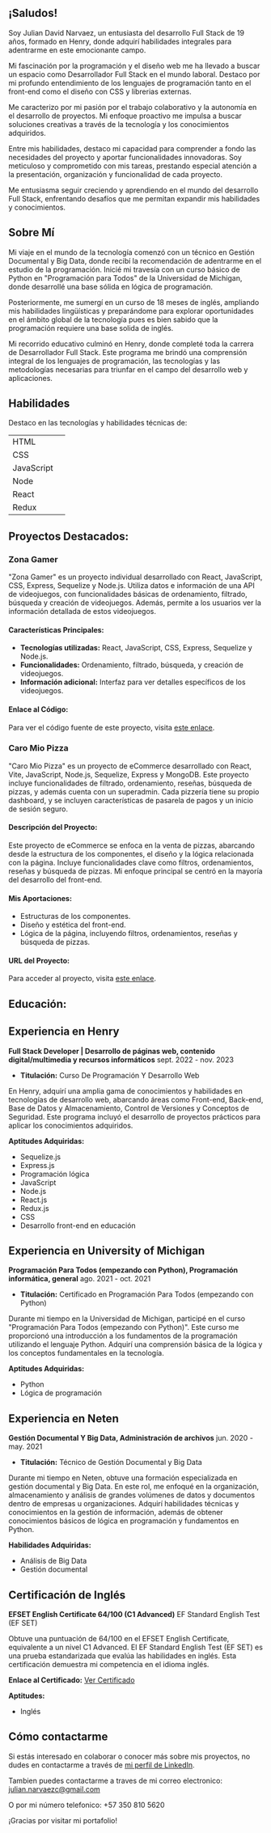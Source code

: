 ## ¡Saludos!

Soy Julian David Narvaez, un entusiasta del desarrollo Full Stack de 19 años, formado en Henry, donde adquirí habilidades integrales para adentrarme en este emocionante campo.

Mi fascinación por la programación y el diseño web me ha llevado a buscar un espacio como Desarrollador Full Stack en el mundo laboral. Destaco por mi profundo entendimiento de los lenguajes de programación tanto en el front-end como el diseño con CSS y librerias externas.

Me caracterizo por mi pasión por el trabajo colaborativo y la autonomía en el desarrollo de proyectos. Mi enfoque proactivo me impulsa a buscar soluciones creativas a través de la tecnología y los conocimientos adquiridos.

Entre mis habilidades, destaco mi capacidad para comprender a fondo las necesidades del proyecto y aportar funcionalidades innovadoras. Soy meticuloso y comprometido con mis tareas, prestando especial atención a la presentación, organización y funcionalidad de cada proyecto.

Me entusiasma seguir creciendo y aprendiendo en el mundo del desarrollo Full Stack, enfrentando desafíos que me permitan expandir mis habilidades y conocimientos.


## Sobre Mí
Mi viaje en el mundo de la tecnología comenzó con un técnico en Gestión Documental y Big Data, donde recibí la recomendación de adentrarme en el estudio de la programación. Inicié mi travesía con un curso básico de Python en "Programación para Todos" de la Universidad de Michigan, donde desarrollé una base sólida en lógica de programación.

Posteriormente, me sumergí en un curso de 18 meses de inglés, ampliando mis habilidades lingüísticas y preparándome para explorar oportunidades en el ámbito global de la tecnología pues es bien sabido que la programación requiere una base solida de inglés.

Mi recorrido educativo culminó en Henry, donde completé toda la carrera de Desarrollador Full Stack. Este programa me brindó una comprensión integral de los lenguajes de programación, las tecnologías y las metodologías necesarias para triunfar en el campo del desarrollo web y aplicaciones.

## Habilidades
Destaco en las tecnologías y habilidades técnicas de:

|  |  |
| ---------- | ------ |
| HTML       |
| CSS        | 
| JavaScript | 
| Node       |
| React      |
| Redux      |


## Proyectos Destacados:

### Zona Gamer

"Zona Gamer" es un proyecto individual desarrollado con React, JavaScript, CSS, Express, Sequelize y Node.js. Utiliza datos e información de una API de videojuegos, con funcionalidades básicas de ordenamiento, filtrado, búsqueda y creación de videojuegos. Además, permite a los usuarios ver la información detallada de estos videojuegos.

#### Características Principales:

- **Tecnologías utilizadas:** React, JavaScript, CSS, Express, Sequelize y Node.js.
- **Funcionalidades:** Ordenamiento, filtrado, búsqueda, y creación de videojuegos.
- **Información adicional:** Interfaz para ver detalles específicos de los videojuegos.

#### Enlace al Código:
Para ver el código fuente de este proyecto, visita [este enlace](https://github.com/julian-nac/Proyecto-Individual).


### Caro Mio Pizza

"Caro Mio Pizza" es un proyecto de eCommerce desarrollado con React, Vite, JavaScript, Node.js, Sequelize, Express y MongoDB. Este proyecto incluye funcionalidades de filtrado, ordenamiento, reseñas, búsqueda de pizzas, y además cuenta con un superadmin. Cada pizzería tiene su propio dashboard, y se incluyen características de pasarela de pagos y un inicio de sesión seguro.

#### Descripción del Proyecto:

Este proyecto de eCommerce se enfoca en la venta de pizzas, abarcando desde la estructura de los componentes, el diseño y la lógica relacionada con la página. Incluye funcionalidades clave como filtros, ordenamientos, reseñas y búsqueda de pizzas. Mi enfoque principal se centró en la mayoría del desarrollo del front-end.

#### Mis Aportaciones:

- Estructuras de los componentes.
- Diseño y estética del front-end.
- Lógica de la página, incluyendo filtros, ordenamientos, reseñas y búsqueda de pizzas.

#### URL del Proyecto:
Para acceder al proyecto, visita [este enlace](https://pfcaromio.vercel.app/).

## Educación:

## Experiencia en Henry

**Full Stack Developer | Desarrollo de páginas web, contenido digital/multimedia y recursos informáticos**
sept. 2022 - nov. 2023

- **Titulación:** Curso De Programación Y Desarrollo Web

En Henry, adquirí una amplia gama de conocimientos y habilidades en tecnologías de desarrollo web, abarcando áreas como Front-end, Back-end, Base de Datos y Almacenamiento, Control de Versiones y Conceptos de Seguridad. Este programa incluyó el desarrollo de proyectos prácticos para aplicar los conocimientos adquiridos.

**Aptitudes Adquiridas:**

- Sequelize.js
- Express.js
- Programación lógica
- JavaScript
- Node.js
- React.js
- Redux.js
- CSS
- Desarrollo front-end en educación

## Experiencia en University of Michigan

**Programación Para Todos (empezando con Python), Programación informática, general**
ago. 2021 - oct. 2021

- **Titulación:** Certificado en Programación Para Todos (empezando con Python)

Durante mi tiempo en la Universidad de Michigan, participé en el curso "Programación Para Todos (empezando con Python)". Este curso me proporcionó una introducción a los fundamentos de la programación utilizando el lenguaje Python. Adquirí una comprensión básica de la lógica y los conceptos fundamentales en la tecnología.

**Aptitudes Adquiridas:**

- Python
- Lógica de programación

## Experiencia en Neten

**Gestión Documental Y Big Data, Administración de archivos**
jun. 2020 - may. 2021

- **Titulación:** Técnico de Gestión Documental y Big Data

Durante mi tiempo en Neten, obtuve una formación especializada en gestión documental y Big Data. En este rol, me enfoqué en la organización, almacenamiento y análisis de grandes volúmenes de datos y documentos dentro de empresas u organizaciones. Adquirí habilidades técnicas y conocimientos en la gestión de información, además de obtener conocimientos básicos de lógica en programación y fundamentos en Python.

**Habilidades Adquiridas:**

- Análisis de Big Data
- Gestión documental

## Certificación de Inglés

**EFSET English Certificate 64/100 (C1 Advanced)**
EF Standard English Test (EF SET)

Obtuve una puntuación de 64/100 en el EFSET English Certificate, equivalente a un nivel C1 Advanced. El EF Standard English Test (EF SET) es una prueba estandarizada que evalúa las habilidades en inglés. Esta certificación demuestra mi competencia en el idioma inglés.

**Enlace al Certificado:**
[Ver Certificado](https://www.efset.org/cert/hk7DHL)

**Aptitudes:**

- Inglés



## Cómo contactarme

Si estás interesado en colaborar o conocer más sobre mis proyectos, no dudes en contactarme a través de [mi perfil de LinkedIn](https://www.linkedin.com/in/julian-david-narvaez-a2b38b299/).

Tambien puedes contactarme a traves de mi correo electronico: julian.narvaezc@gmail.com

O por mi número telefonico: +57 350 810 5620

¡Gracias por visitar mi portafolio!
